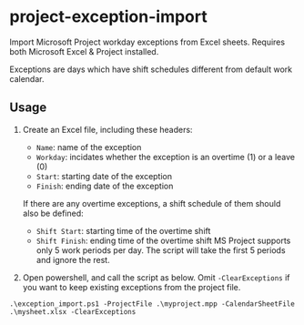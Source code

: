 # project-exception-import
Import Microsoft Project workday exceptions from Excel sheets. Requires both Microsoft Excel & Project installed.

Exceptions are days which have shift schedules different from default work calendar. 

## Usage
1. Create an Excel file, including these headers:
    - `Name`: name of the exception
    - `Workday`: incidates whether the exception is an overtime (1) or a leave (0)
    - `Start`: starting date of the exception
    - `Finish`: ending date of the exception
    
    If there are any overtime exceptions, a shift schedule of them should also be defined:
    - `Shift Start`: starting time of the overtime shift
    - `Shift Finish`: ending time of the overtime shift
    MS Project supports only 5 work periods per day. The script will take the first 5 periods and ignore the rest.
    
2. Open powershell, and call the script as below. Omit `-ClearExceptions` if you want to keep existing exceptions from the project file.

``.\exception_import.ps1 -ProjectFile .\myproject.mpp -CalendarSheetFile .\mysheet.xlsx -ClearExceptions``

